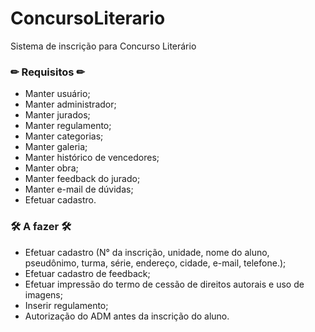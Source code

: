 # ConcursoLiterario
Sistema de inscrição para Concurso Literário

### ✏ Requisitos ✏

- Manter usuário;
- Manter administrador;
- Manter jurados;
- Manter regulamento;
- Manter categorias;
- Manter galeria;
- Manter histórico de vencedores;
- Manter obra;
- Manter feedback do jurado;
- Manter e-mail de dúvidas;
- Efetuar cadastro.

### 🛠 A fazer 🛠

- Efetuar cadastro (N° da inscrição, unidade, nome do aluno, pseudônimo, turma, série, endereço, cidade, e-mail, telefone.);
- Efetuar cadastro de feedback;
- Efetuar impressão do termo de cessão de direitos autorais e uso de imagens;
- Inserir regulamento;
- Autorização do ADM antes da inscrição do aluno.
